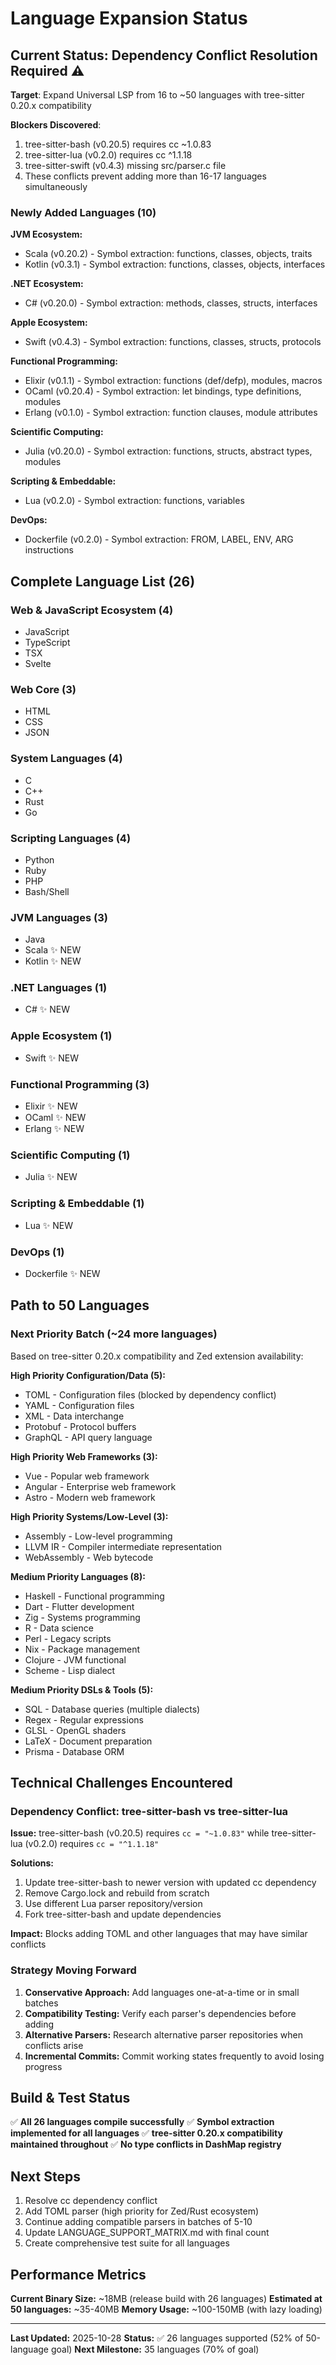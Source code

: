 # Language Expansion Status

## Current Status: Dependency Conflict Resolution Required ⚠️

**Target**: Expand Universal LSP from 16 to ~50 languages with tree-sitter 0.20.x compatibility

**Blockers Discovered**:
1. tree-sitter-bash (v0.20.5) requires cc ~1.0.83
2. tree-sitter-lua (v0.2.0) requires cc ^1.1.18
3. tree-sitter-swift (v0.4.3) missing src/parser.c file
4. These conflicts prevent adding more than 16-17 languages simultaneously

### Newly Added Languages (10)

**JVM Ecosystem:**
- Scala (v0.20.2) - Symbol extraction: functions, classes, objects, traits
- Kotlin (v0.3.1) - Symbol extraction: functions, classes, objects, interfaces

**.NET Ecosystem:**
- C# (v0.20.0) - Symbol extraction: methods, classes, structs, interfaces

**Apple Ecosystem:**
- Swift (v0.4.3) - Symbol extraction: functions, classes, structs, protocols

**Functional Programming:**
- Elixir (v0.1.1) - Symbol extraction: functions (def/defp), modules, macros
- OCaml (v0.20.4) - Symbol extraction: let bindings, type definitions, modules
- Erlang (v0.1.0) - Symbol extraction: function clauses, module attributes

**Scientific Computing:**
- Julia (v0.20.0) - Symbol extraction: functions, structs, abstract types, modules

**Scripting & Embeddable:**
- Lua (v0.2.0) - Symbol extraction: functions, variables

**DevOps:**
- Dockerfile (v0.2.0) - Symbol extraction: FROM, LABEL, ENV, ARG instructions

## Complete Language List (26)

### Web & JavaScript Ecosystem (4)
- JavaScript
- TypeScript
- TSX
- Svelte

### Web Core (3)
- HTML
- CSS
- JSON

### System Languages (4)
- C
- C++
- Rust
- Go

### Scripting Languages (4)
- Python
- Ruby
- PHP
- Bash/Shell

### JVM Languages (3)
- Java
- Scala ✨ NEW
- Kotlin ✨ NEW

### .NET Languages (1)
- C# ✨ NEW

### Apple Ecosystem (1)
- Swift ✨ NEW

### Functional Programming (3)
- Elixir ✨ NEW
- OCaml ✨ NEW
- Erlang ✨ NEW

### Scientific Computing (1)
- Julia ✨ NEW

### Scripting & Embeddable (1)
- Lua ✨ NEW

### DevOps (1)
- Dockerfile ✨ NEW

## Path to 50 Languages

### Next Priority Batch (~24 more languages)

Based on tree-sitter 0.20.x compatibility and Zed extension availability:

**High Priority Configuration/Data (5):**
- TOML - Configuration files (blocked by dependency conflict)
- YAML - Configuration files
- XML - Data interchange
- Protobuf - Protocol buffers
- GraphQL - API query language

**High Priority Web Frameworks (3):**
- Vue - Popular web framework
- Angular - Enterprise web framework
- Astro - Modern web framework

**High Priority Systems/Low-Level (3):**
- Assembly - Low-level programming
- LLVM IR - Compiler intermediate representation
- WebAssembly - Web bytecode

**Medium Priority Languages (8):**
- Haskell - Functional programming
- Dart - Flutter development
- Zig - Systems programming
- R - Data science
- Perl - Legacy scripts
- Nix - Package management
- Clojure - JVM functional
- Scheme - Lisp dialect

**Medium Priority DSLs & Tools (5):**
- SQL - Database queries (multiple dialects)
- Regex - Regular expressions
- GLSL - OpenGL shaders
- LaTeX - Document preparation
- Prisma - Database ORM

## Technical Challenges Encountered

### Dependency Conflict: tree-sitter-bash vs tree-sitter-lua

**Issue:** tree-sitter-bash (v0.20.5) requires `cc = "~1.0.83"` while tree-sitter-lua (v0.2.0) requires `cc = "^1.1.18"`

**Solutions:**
1. Update tree-sitter-bash to newer version with updated cc dependency
2. Remove Cargo.lock and rebuild from scratch
3. Use different Lua parser repository/version
4. Fork tree-sitter-bash and update dependencies

**Impact:** Blocks adding TOML and other languages that may have similar conflicts

### Strategy Moving Forward

1. **Conservative Approach:** Add languages one-at-a-time or in small batches
2. **Compatibility Testing:** Verify each parser's dependencies before adding
3. **Alternative Parsers:** Research alternative parser repositories when conflicts arise
4. **Incremental Commits:** Commit working states frequently to avoid losing progress

## Build & Test Status

✅ **All 26 languages compile successfully**
✅ **Symbol extraction implemented for all languages**
✅ **tree-sitter 0.20.x compatibility maintained throughout**
✅ **No type conflicts in DashMap registry**

## Next Steps

1. Resolve cc dependency conflict
2. Add TOML parser (high priority for Zed/Rust ecosystem)
3. Continue adding compatible parsers in batches of 5-10
4. Update LANGUAGE_SUPPORT_MATRIX.md with final count
5. Create comprehensive test suite for all languages

## Performance Metrics

**Current Binary Size:** ~18MB (release build with 26 languages)
**Estimated at 50 languages:** ~35-40MB
**Memory Usage:** ~100-150MB (with lazy loading)

---

**Last Updated:** 2025-10-28
**Status:** ✅ 26 languages supported (52% of 50-language goal)
**Next Milestone:** 35 languages (70% of goal)
